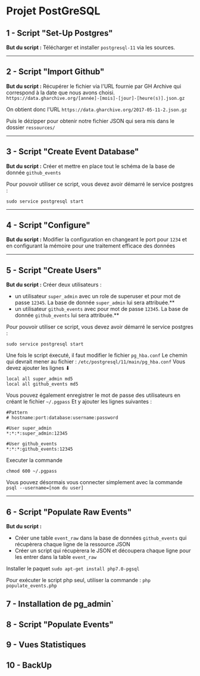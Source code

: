 # Projet PostGreSQL

## 1 - Script "Set-Up Postgres"

**But du script :**
Télécharger et installer `postgresql-11` via les sources.

---

## 2 - Script "Import Github"

**But du script :**
Récupérer le fichier via l'URL fournie par GH Archive qui correspond à la date que nous avons choisi. 
`https://data.gharchive.org/[année]-[mois]-[jour]-[heure(s)].json.gz`

On obtient donc l'URL `https://data.gharchive.org/2017-05-11-2.json.gz`

Puis le dézipper pour obtenir notre fichier JSON qui sera mis dans le dossier `ressources/`

---

## 3 - Script "Create Event Database" 

**But du script :**
Créer et mettre en place tout le schéma de la base de donnée `github_events` 

Pour pouvoir utiliser ce script, vous devez avoir démarré le service postgres : 
```
sudo service postgresql start
```

---

## 4 - Script "Configure"

**But du script :**
Modifier la configuration en changeant le port pour `1234` et en configurant la mémoire pour une traitement efficace des données

--- 

## 5 - Script "Create Users" 

**But du script :**
Créer deux utilisateurs : 
* un utilisateur `super_admin` avec un role de superuser et pour mot de passe `12345`. La base de donnée `super_admin` lui sera attribuée.** 
* un utilisateur `github_events` avec pour mot de passe `12345`. La base de donnée `github_events` lui sera attribuée.**

Pour pouvoir utiliser ce script, vous devez avoir démarré le service postgres : 
```
sudo service postgresql start
```

Une fois le script éxecuté, il faut modifier le fichier `pg_hba.conf`
Le chemin qui devrait mener au fichier : `/etc/postgresql/11/main/pg_hba.conf`
Vous devez ajouter les lignes ⬇

```
local all super_admin md5 
local all github_events md5 
```

Vous pouvez également enregistrer le mot de passe des utilisateurs en créant le fichier `~/.pgpass`
Et y ajouter les lignes suivantes : 

```
#Pattern 
# hostname:port:database:username:password

#User super_admin
*:*:*:super_admin:12345

#User github_events
*:*:*:github_events:12345
```

Executer la commande 
```
chmod 600 ~/.pgpass
```

Vous pouvez désormais vous connecter simplement avec la commande `psql --username=[nom du user]`

--- 

## 6 - Script "Populate Raw Events"

**But du script :**
* Créer une table `event_raw` dans la base de données `github_events` qui récupèrera chaque ligne de la ressource JSON
* Créer un script qui récupèrera le JSON et découpera chaque ligne pour les entrer dans la table `event_raw`

Installer le paquet 
```sudo apt-get install php7.0-pgsql```

Pour exécuter le script php seul, utiliser la commande : 
```php populate_events.php```

## 7 - Installation de pg_admin`

## 8 - Script "Populate Events"

## 9 - Vues Statistiques 

## 10 - BackUp 